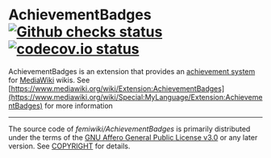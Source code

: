 # AchievementBadges [![Github checks status]][github checks link] [![codecov.io status]][codecov.io link]

AchievementBadges is an extension that provides an [achievement system] for [MediaWiki] wikis.
See [https://www.mediawiki.org/wiki/Extension:AchievementBadges](https://www.mediawiki.org/wiki/Special:MyLanguage/Extension:AchievementBadges) for more information

---

The source code of _femiwiki/AchievementBadges_ is primarily distributed under the terms
of the [GNU Affero General Public License v3.0] or any later version. See
[COPYRIGHT] for details.

[github checks status]: https://badgen.net/github/checks/femiwiki/AchievementBadges
[github checks link]: https://github.com/femiwiki/AchievementBadges/actions
[codecov.io status]: https://badgen.net/codecov/c/github/femiwiki/AchievementBadges
[codecov.io link]: https://codecov.io/gh/femiwiki/AchievementBadges
[mediawiki]: https://www.mediawiki.org/
[achievement system]: https://en.wikipedia.org/wiki/Achievement_(video_games)
[gnu affero general public license v3.0]: LICENSE
[copyright]: COPYRIGHT
